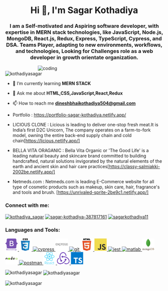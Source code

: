 <h1 align="center">Hi 👋, I'm Sagar Kothadiya</h1>
<h3 align="center">I am a Self-motivated and Aspiring software developer, with expertise in MERN stack technologies, like JavaScript, Node.js, MongoDB, React.js, Redux, Express, TypeScript, Cypress, and DSA. Teams Player, adapting to new environments, workflows, and technologies, Looking for Challenges role as a web developer in growth orientate organization.</h3>

<img src="https://cdn.dribbble.com/users/1162077/screenshots/3848914/programmer.gif" alt="coding"  align="right"  width="400"/>

<p align="left"> <img src="https://komarev.com/ghpvc/?username=kothadiyasagar&label=Profile%20views&color=0e75b6&style=flat" alt="kothadiyasagar" /> </p>

- 🌱 I’m currently learning **MERN STACK**

- 💬 Ask me about **HTML,CSS,JavaScript,React,Redux**

- 📫 How to reach me **dineshbhaikothadiya504@gmail.com**
- Portfolio : https://portfolio-sagar-kothadiya.netlify.app/
- LICIOUS CLONE : Licious is leading to deliver one-stop fresh meat.It is India’s first D2C Unicorn, The company operates on a farm-to-fork model, owning the entire     back-end supply chain and cold chain[https://licious.netlify.app/]
- BELLA VITA ORAGANIC : Bella Vita Organic or 'The Good Life' is a leading natural beauty and skincare brand committed to building handcrafted, natural solutions        invigorated by the natural elements of the earth and ancient skin and hair care practices[https://classy-salmiakki-2002be.netlify.app/]
- Netmeds.com : Netmeds.com is leading E-Commerce website for all type of cosmetic products such as makeup, skin care, hair, fragrance's and tools and brush.
  [https://unrivaled-sprite-2be9c1.netlify.app/]

<h3 align="left">Connect with me:</h3>
<p align="left">
<a href="https://twitter.com/kothadiya_sagar" target="blank"><img align="center" src="https://raw.githubusercontent.com/rahuldkjain/github-profile-readme-generator/master/src/images/icons/Social/twitter.svg" alt="kothadiya_sagar" height="30" width="40" /></a>
<a href="https://linkedin.com/in/sagar-kothadiya-387817161" target="blank"><img align="center" src="https://raw.githubusercontent.com/rahuldkjain/github-profile-readme-generator/master/src/images/icons/Social/linked-in-alt.svg" alt="sagar-kothadiya-387817161" height="30" width="40" /></a>
<a href="https://instagram.com/sagarkothadiya11" target="blank"><img align="center" src="https://raw.githubusercontent.com/rahuldkjain/github-profile-readme-generator/master/src/images/icons/Social/instagram.svg" alt="sagarkothadiya11" height="30" width="40" /></a>
</p>

<h3 align="left">Languages and Tools:</h3>
<p align="left"> <a href="https://getbootstrap.com" target="_blank" rel="noreferrer"> <img src="https://raw.githubusercontent.com/devicons/devicon/master/icons/bootstrap/bootstrap-plain-wordmark.svg" alt="bootstrap" width="40" height="40"/> </a> <a href="https://www.w3schools.com/css/" target="_blank" rel="noreferrer"> <img src="https://raw.githubusercontent.com/devicons/devicon/master/icons/css3/css3-original-wordmark.svg" alt="css3" width="40" height="40"/> </a> <a href="https://www.cypress.io" target="_blank" rel="noreferrer"> <img src="https://raw.githubusercontent.com/simple-icons/simple-icons/6e46ec1fc23b60c8fd0d2f2ff46db82e16dbd75f/icons/cypress.svg" alt="cypress" width="40" height="40"/> </a> <a href="https://expressjs.com" target="_blank" rel="noreferrer"> <img src="https://raw.githubusercontent.com/devicons/devicon/master/icons/express/express-original-wordmark.svg" alt="express" width="40" height="40"/> </a> <a href="https://git-scm.com/" target="_blank" rel="noreferrer"> <img src="https://www.vectorlogo.zone/logos/git-scm/git-scm-icon.svg" alt="git" width="40" height="40"/> </a> <a href="https://www.w3.org/html/" target="_blank" rel="noreferrer"> <img src="https://raw.githubusercontent.com/devicons/devicon/master/icons/html5/html5-original-wordmark.svg" alt="html5" width="40" height="40"/> </a> <a href="https://developer.mozilla.org/en-US/docs/Web/JavaScript" target="_blank" rel="noreferrer"> <img src="https://raw.githubusercontent.com/devicons/devicon/master/icons/javascript/javascript-original.svg" alt="javascript" width="40" height="40"/> </a> <a href="https://jestjs.io" target="_blank" rel="noreferrer"> <img src="https://www.vectorlogo.zone/logos/jestjsio/jestjsio-icon.svg" alt="jest" width="40" height="40"/> </a> <a href="https://www.mathworks.com/" target="_blank" rel="noreferrer"> <img src="https://upload.wikimedia.org/wikipedia/commons/2/21/Matlab_Logo.png" alt="matlab" width="40" height="40"/> </a> <a href="https://www.mongodb.com/" target="_blank" rel="noreferrer"> <img src="https://raw.githubusercontent.com/devicons/devicon/master/icons/mongodb/mongodb-original-wordmark.svg" alt="mongodb" width="40" height="40"/> </a> <a href="https://nodejs.org" target="_blank" rel="noreferrer"> <img src="https://raw.githubusercontent.com/devicons/devicon/master/icons/nodejs/nodejs-original-wordmark.svg" alt="nodejs" width="40" height="40"/> </a> <a href="https://postman.com" target="_blank" rel="noreferrer"> <img src="https://www.vectorlogo.zone/logos/getpostman/getpostman-icon.svg" alt="postman" width="40" height="40"/> </a> <a href="https://reactjs.org/" target="_blank" rel="noreferrer"> <img src="https://raw.githubusercontent.com/devicons/devicon/master/icons/react/react-original-wordmark.svg" alt="react" width="40" height="40"/> </a> <a href="https://redux.js.org" target="_blank" rel="noreferrer"> <img src="https://raw.githubusercontent.com/devicons/devicon/master/icons/redux/redux-original.svg" alt="redux" width="40" height="40"/> </a> <a href="https://www.typescriptlang.org/" target="_blank" rel="noreferrer"> <img src="https://raw.githubusercontent.com/devicons/devicon/master/icons/typescript/typescript-original.svg" alt="typescript" width="40" height="40"/> </a> </p>

<p><img align="left" src="https://github-readme-stats.vercel.app/api/top-langs?username=kothadiyasagar&show_icons=true&locale=en&layout=compact" alt="kothadiyasagar" /></p>

<p>&nbsp;<img align="center" src="https://github-readme-stats.vercel.app/api?username=kothadiyasagar&show_icons=true&locale=en" alt="kothadiyasagar" /></p>

<p><img align="center" src="https://github-readme-streak-stats.herokuapp.com/?user=kothadiyasagar&" alt="kothadiyasagar" /></p>

